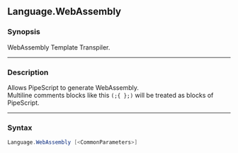 Language.WebAssembly
--------------------




### Synopsis
WebAssembly Template Transpiler.



---


### Description

Allows PipeScript to generate WebAssembly.    
Multiline comments blocks like this ```(;{
};)``` will be treated as blocks of PipeScript.



---


### Syntax
```PowerShell
Language.WebAssembly [<CommonParameters>]
```
